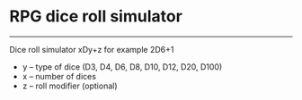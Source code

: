 # RPG dice roll simulator #
***
Dice roll simulator 
xDy+z for example 2D6+1
- y – type of dice (D3, D4, D6, D8, D10, D12, D20, D100)
- x – number of dices 
- z – roll modifier (optional)


